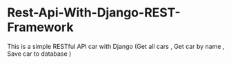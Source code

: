 # Rest-Api-With-Django-REST-Framework
This is a simple RESTful API car with Django (Get all cars , Get car by name , Save car to database )
